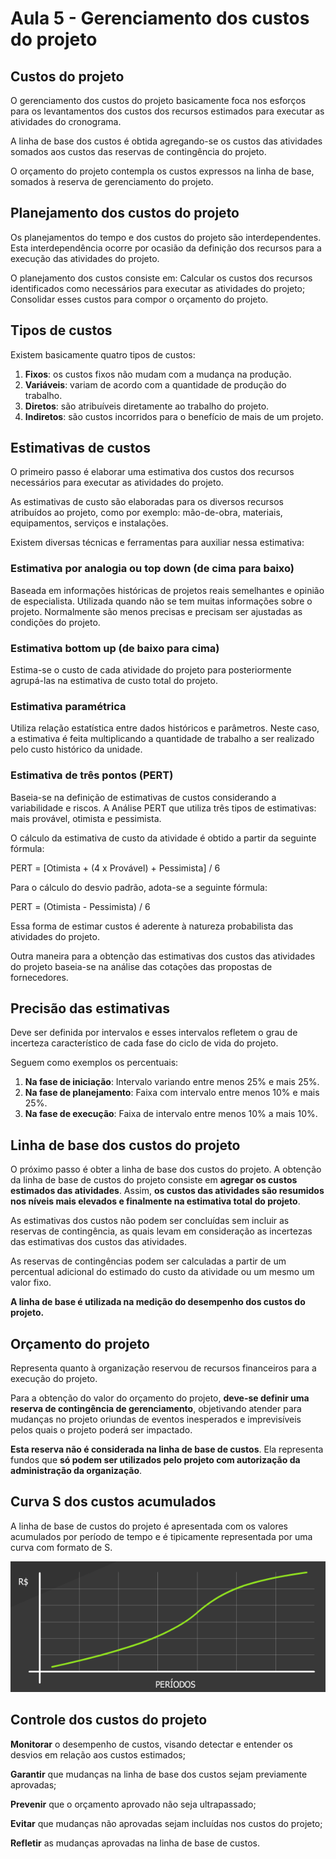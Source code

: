 # Aula 5 - Gerenciamento dos custos do projeto 
 
## Custos do projeto 
 
O gerenciamento dos custos do projeto basicamente foca nos esforços para os levantamentos dos custos dos recursos estimados para executar as atividades do cronograma. 
 
A linha de base dos custos é obtida agregando-se os custos das atividades somados aos custos das reservas de contingência do projeto. 
 
O orçamento do projeto contempla os custos expressos na linha de base, somados à reserva de gerenciamento do projeto. 
 
## Planejamento dos custos do projeto 
 
Os planejamentos do tempo e dos custos do projeto são interdependentes. Esta interdependência ocorre por ocasião da definição dos recursos para a execução das atividades do projeto. 
 
O planejamento dos custos consiste em: 
Calcular os custos dos recursos identificados como necessários para executar as atividades do projeto; 
Consolidar esses custos para compor o orçamento do projeto. 
 
## Tipos de custos 
 
Existem basicamente quatro tipos de custos: 
 1. **Fixos**: os custos fixos não mudam com a mudança na produção. 
 2. **Variáveis**: variam de acordo com a quantidade de produção do trabalho. 
 3. **Diretos**: são atribuíveis diretamente ao trabalho do projeto. 
 4. **Indiretos**: são custos incorridos para o benefício de mais de um projeto. 
 
## Estimativas de custos 
 
O primeiro passo é elaborar uma estimativa dos custos dos recursos necessários para executar as atividades do projeto. 
  
As estimativas de custo são elaboradas para os diversos recursos atribuídos ao projeto, como por exemplo: mão-de-obra, materiais, equipamentos, serviços e instalações. 
  
Existem diversas técnicas e ferramentas para auxiliar nessa estimativa: 
 
### Estimativa por analogia ou top down (de cima para baixo) 
 
Baseada em informações históricas de projetos reais semelhantes e opinião de especialista. Utilizada quando não se tem muitas informações sobre o projeto. Normalmente são menos precisas e precisam ser ajustadas as condições do projeto. 
 
### Estimativa bottom up (de baixo para cima) 
 
Estima-se o custo de cada atividade do projeto para posteriormente agrupá-las na estimativa de custo total do projeto. 
 
### Estimativa paramétrica 
 
Utiliza relação estatística entre dados históricos e parâmetros. Neste caso, a estimativa é feita multiplicando a quantidade de trabalho a ser realizado pelo custo histórico da unidade. 
 
### Estimativa de três pontos (PERT) 
 
Baseia-se na definição de estimativas de custos considerando a variabilidade e riscos. A Análise PERT que utiliza três tipos de estimativas: mais provável, otimista e pessimista. 
 
O cálculo da estimativa de custo da atividade é obtido a partir da seguinte fórmula: 
 
PERT = [Otimista + (4 x Provável) + Pessimista] / 6 
 
Para o cálculo do desvio padrão, adota-se a seguinte fórmula: 
 
PERT = (Otimista - Pessimista) / 6 
 
Essa forma de estimar custos é aderente à natureza probabilista das atividades do projeto. 
 
Outra maneira para a obtenção das estimativas dos custos das atividades do projeto baseia-se na análise das cotações das propostas de fornecedores. 
 
## Precisão das estimativas 
 
Deve ser definida por intervalos e esses intervalos refletem o grau de incerteza característico de cada fase do ciclo de vida do projeto.  
 
Seguem como exemplos os percentuais: 
1. **Na fase de iniciação**: Intervalo variando entre menos 25% e mais 25%. 
2. **Na fase de planejamento**: Faixa com intervalo entre menos 10% e mais 25%. 
3. **Na fase de execução**: Faixa de intervalo entre menos 10% a mais 10%. 
 
## Linha de base dos custos do projeto 
 
O próximo passo é obter a linha de base dos custos do projeto. A obtenção da linha de base de custos do projeto consiste em **agregar os custos estimados das atividades**. Assim, **os custos das atividades são resumidos nos níveis mais elevados e finalmente na estimativa total do projeto**. 
 
As estimativas dos custos não podem ser concluídas sem incluir as reservas de contingência, as quais levam em consideração as incertezas das estimativas dos custos das atividades. 
  
As reservas de contingências podem ser calculadas a partir de um percentual adicional do estimado do custo da atividade ou um mesmo um valor fixo. 
  
**A linha de base é utilizada na medição do desempenho dos custos do projeto.** 
 
## Orçamento do projeto 
 
Representa quanto à organização reservou de recursos financeiros para a execução do projeto. 
  
Para a obtenção do valor do orçamento do projeto, **deve-se definir uma reserva de contingência de gerenciamento**, objetivando atender para mudanças no projeto oriundas de eventos inesperados e imprevisíveis pelos quais o projeto poderá ser impactado. 
  
**Esta reserva não é considerada na linha de base de custos**. Ela representa fundos que **só podem ser utilizados pelo projeto com autorização da administração da organização**. 
 
## Curva S dos custos acumulados 
 
A linha de base de custos do projeto é apresentada com os valores acumulados por período de tempo e é tipicamente representada por uma curva com formato de S. 
 
![imagem](../../media/gestao-de-projetos-para-ti/image-021.png) 
 
 ## Controle dos custos do projeto 
 
**Monitorar** o desempenho de custos, visando detectar e entender os desvios em relação aos custos estimados; 
 
**Garantir** que mudanças na linha de base dos custos sejam previamente aprovadas; 
 
**Prevenir** que o orçamento aprovado não seja ultrapassado;  
 
**Evitar** que mudanças não aprovadas sejam incluídas nos custos do projeto; 
 
**Refletir** as mudanças aprovadas na linha de base de custos. 
 